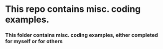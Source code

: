# This repo contains misc. coding examples.

### This folder contains misc. coding examples, either completed for myself or for others